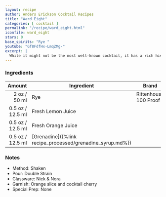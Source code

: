 ```yaml
---
layout: recipe
author: Anders Erickson Cocktail Recipes
title: "Ward Eight"
categories: [ cocktail ]
permalink: "/recipe/ward_eight.html"
iconfile: ward_eight
stars: 0
base_spirits: "Rye "
youtube: "Gf8FdfHx-LmqZMg-"
excerpt: |
  While it might not be the most well-known cocktail, it has a rich history dating back to the late 19th century. Legend has it that the drink was created in honor of Martin Lomasney, a powerful Boston politician who represented the city's Eighth Ward.
---
```


### Ingredients

| Amount | Ingredient                                      | Brand                 |
| -----: | ----------------------------------------------- | --------------------- |
|   2 oz / 50 ml | Rye                                             | Rittenhouse 100 Proof |
| 0.5 oz / 12.5 ml | Fresh Lemon Juice                               |
| 0.5 oz / 12.5 ml | Fresh Orange Juice                              |
| 0.5 oz / 12.5 ml | [Grenadine]({%link recipe_processed/grenadine_syrup.md%}) |

### Notes

- Method: Shaken
- Pour: Double Strain
- Glassware: Nick & Nora
- Garnish: Orange slice and cocktail cherry
- Special Prep: None

